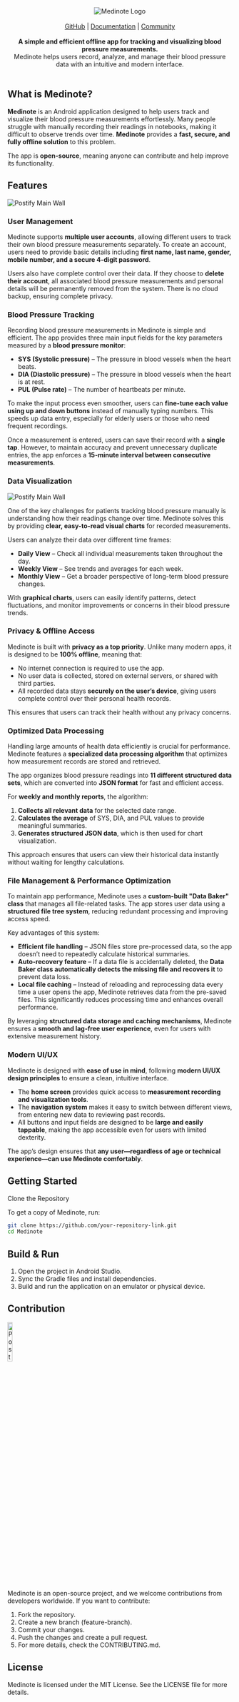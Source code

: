 <div align="center">
    <img alt="Medinote Logo" src="assets/main_medinote_banner.webp"/>
</div>

<br/>

<div align="center">
    <a href="https://github.com/your-repository-link">GitHub</a> |
    <a href="https://your-docs-link.com">Documentation</a> |
    <a href="https://your-community-link.com">Community</a>
</div>

<br/>

<div align="center">
    <strong>A simple and efficient offline app for tracking and visualizing blood pressure measurements.</strong>
    <br>
    Medinote helps users record, analyze, and manage their blood pressure data with an intuitive and modern interface.
    <br/>
</div>

<br/>

## What is Medinote?

**Medinote** is an Android application designed to help users track and visualize their blood pressure measurements effortlessly. Many people struggle with manually recording their readings in notebooks, making it difficult to observe trends over time. **Medinote** provides a **fast, secure, and fully offline solution** to this problem.

The app is **open-source**, meaning anyone can contribute and help improve its functionality.

## Features  

<div align="left">
  <img src="assets/medinote_main_ui1.webp" alt="Postify Main Wall"/>
</div>

### User Management  
Medinote supports **multiple user accounts**, allowing different users to track their own blood pressure measurements separately. To create an account, users need to provide basic details including **first name, last name, gender, mobile number, and a secure 4-digit password**.  

Users also have complete control over their data. If they choose to **delete their account**, all associated blood pressure measurements and personal details will be permanently removed from the system. There is no cloud backup, ensuring complete privacy.  

### Blood Pressure Tracking  
Recording blood pressure measurements in Medinote is simple and efficient. The app provides three main input fields for the key parameters measured by a **blood pressure monitor**:  

- **SYS (Systolic pressure)** – The pressure in blood vessels when the heart beats.  
- **DIA (Diastolic pressure)** – The pressure in blood vessels when the heart is at rest.  
- **PUL (Pulse rate)** – The number of heartbeats per minute.  

To make the input process even smoother, users can **fine-tune each value using up and down buttons** instead of manually typing numbers. This speeds up data entry, especially for elderly users or those who need frequent recordings.  

Once a measurement is entered, users can save their record with a **single tap**. However, to maintain accuracy and prevent unnecessary duplicate entries, the app enforces a **15-minute interval between consecutive measurements**.  

### Data Visualization  

<div align="left">
  <img src="assets/medinote_main_ui2.webp" alt="Postify Main Wall"/>
</div>

One of the key challenges for patients tracking blood pressure manually is understanding how their readings change over time. Medinote solves this by providing **clear, easy-to-read visual charts** for recorded measurements.  

Users can analyze their data over different time frames:  

- **Daily View** – Check all individual measurements taken throughout the day.  
- **Weekly View** – See trends and averages for each week.  
- **Monthly View** – Get a broader perspective of long-term blood pressure changes.  

With **graphical charts**, users can easily identify patterns, detect fluctuations, and monitor improvements or concerns in their blood pressure trends.  

### Privacy & Offline Access  
Medinote is built with **privacy as a top priority**. Unlike many modern apps, it is designed to be **100% offline**, meaning that:  

- No internet connection is required to use the app.  
- No user data is collected, stored on external servers, or shared with third parties.  
- All recorded data stays **securely on the user’s device**, giving users complete control over their personal health records.  

This ensures that users can track their health without any privacy concerns.  

### Optimized Data Processing  
Handling large amounts of health data efficiently is crucial for performance. Medinote features a **specialized data processing algorithm** that optimizes how measurement records are stored and retrieved.  

The app organizes blood pressure readings into **11 different structured data sets**, which are converted into **JSON format** for fast and efficient access.  

For **weekly and monthly reports**, the algorithm:  
1. **Collects all relevant data** for the selected date range.  
2. **Calculates the average** of SYS, DIA, and PUL values to provide meaningful summaries.  
3. **Generates structured JSON data**, which is then used for chart visualization.  

This approach ensures that users can view their historical data instantly without waiting for lengthy calculations.  

### File Management & Performance Optimization  
To maintain app performance, Medinote uses a **custom-built "Data Baker" class** that manages all file-related tasks. The app stores user data using a **structured file tree system**, reducing redundant processing and improving access speed.  

Key advantages of this system:  

- **Efficient file handling** – JSON files store pre-processed data, so the app doesn’t need to repeatedly calculate historical summaries.  
- **Auto-recovery feature** – If a data file is accidentally deleted, the **Data Baker class automatically detects the missing file and recovers it** to prevent data loss.  
- **Local file caching** – Instead of reloading and reprocessing data every time a user opens the app, Medinote retrieves data from the pre-saved files. This significantly reduces processing time and enhances overall performance.  

By leveraging **structured data storage and caching mechanisms**, Medinote ensures a **smooth and lag-free user experience**, even for users with extensive measurement history.  

### Modern UI/UX  
Medinote is designed with **ease of use in mind**, following **modern UI/UX design principles** to ensure a clean, intuitive interface.  

- The **home screen** provides quick access to **measurement recording and visualization tools**.  
- The **navigation system** makes it easy to switch between different views, from entering new data to reviewing past records.  
- All buttons and input fields are designed to be **large and easily tappable**, making the app accessible even for users with limited dexterity.  

The app’s design ensures that **any user—regardless of age or technical experience—can use Medinote comfortably**.  

## Getting Started
Clone the Repository

To get a copy of Medinote, run:

```sh
git clone https://github.com/your-repository-link.git
cd Medinote
```

## Build & Run
1. Open the project in Android Studio.
2. Sync the Gradle files and install dependencies.
3. Build and run the application on an emulator or physical device.

## Contribution

<div align="left">
  <img src="assets/main_medinote_logo.svg" alt="Postify Main Wall" width="15%"/>
</div>

Medinote is an open-source project, and we welcome contributions from developers worldwide. If you want to contribute:

1. Fork the repository.
2. Create a new branch (feature-branch).
3. Commit your changes.
4. Push the changes and create a pull request.
5. For more details, check the CONTRIBUTING.md.

## License
Medinote is licensed under the MIT License. See the LICENSE file for more details.
